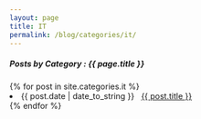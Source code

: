 ```yaml
---
layout: page
title: IT
permalink: /blog/categories/it/
---
```


<h5> Posts by Category : {{ page.title }} </h5>

<div class="card">
{% for post in site.categories.it %}
 <li class="category-posts"><span>{{ post.date | date_to_string }}</span> &nbsp; <a href="{{ post.url }}">{{ post.title }}</a></li>
{% endfor %}
</div>